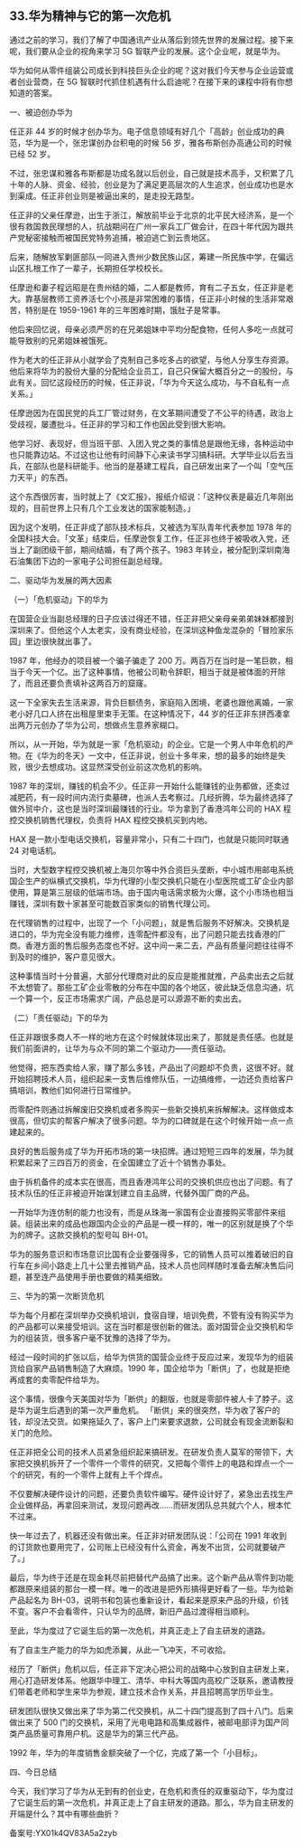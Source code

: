 ## 33.华为精神与它的第一次危机
通过之前的学习，我们了解了中国通讯产业从落后到领先世界的发展过程。接下来呢，我们要从企业的视角来学习 5G 智联产业的发展。这个企业呢，就是华为。


华为如何从零件组装公司成长到科技巨头企业的呢？这对我们今天参与企业运营或者创业营商，在 5G 智联时代抓住机遇有什么启迪呢？在接下来的课程中将有你想知道的答案。


一、被迫创办华为


任正非 44 岁的时候才创办华为。电子信息领域有好几个「高龄」创业成功的典范，华为是一个，张忠谋创办台积电的时候 56 岁，雅各布斯创办高通公司的时候已经 52 岁。


不过，张忠谋和雅各布斯都是功成名就以后创业，自己就是技术高手，又积累了几十年的人脉、资金、经验，创业是为了满足更高层次的人生追求，创业成功也是水到渠成。任正非创业则是被逼出来的，是走投无路型。


任正非的父亲任摩逊，出生于浙江，解放前毕业于北京的北平民大经济系，是一个很有救国救民理想的人，抗战期间在广州一家兵工厂做会计，在四十年代因为跟共产党秘密接触而被国民党特务追捕，被迫逃亡到云贵地区。


后来，随解放军剿匪部队一同进入贵州少数民族山区，筹建一所民族中学，在偏远山区扎根工作了一辈子，长期担任学校校长。


任摩逊和妻子程远昭是在贵州结的婚，二人都是教师，育有二子五女，任正非是老大。靠基层教师工资养活七个小孩是非常困难的事情，任正非小时候的生活非常艰苦，特别是在 1959-1961 年的三年困难时期，饿肚子是常事。


他后来回忆说，母亲必须严厉的在兄弟姐妹中平均分配食物，任何人多吃一点就可能导致别的兄弟姐妹被饿死。


作为老大的任正非从小就学会了克制自己多吃多占的欲望，与他人分享生存资源。他后来将华为的股份大量的分配给企业员工，自己只保留大概百分之一的股份，与此有关。回忆这段经历的时候，任正非说，「华为今天这么成功，与不自私有一点关系。」


任摩逊因为在国民党的兵工厂管过财务，在文革期间遭受了不公平的待遇，政治上受歧视，屡遭批斗。任正非的学习和工作也因此受到很大影响。


他学习好、表现好，但当班干部、入团入党之类的事情总是跟他无缘，各种运动中也只能靠边站。不过这也让他有时间静下心来读书学习搞科研。大学毕业以后去当兵，在部队也是科研能手。他当的是基建工程兵，自己研发出来了一个叫「空气压力天平」的东西。


这个东西很厉害，当时就上了《文汇报》，报纸介绍说：「这种仪表是最近几年刚出现的，目前世界上只有几个工业发达的国家能制造。」


因为这个发明，任正非成了部队技术标兵，又被选为军队青年代表参加 1978 年的全国科技大会。「文革」结束后，任摩逊恢复工作，任正非也终于被吸收入党，还当上了副团级干部，期间结婚，有了两个孩子。1983 年转业，被分配到深圳南海石油集团下边的一家电子公司担任副总经理。


二、驱动华为发展的两大因素


（一）「危机驱动」下的华为


在国营企业当副总经理的日子应该过得还不错，任正非把父亲母亲弟弟妹妹都接到深圳来了。但他这个人太老实，没有商业经验，在深圳这种鱼龙混杂的「冒险家乐园」里边很快就出事了。


1987 年，他经办的项目被一个骗子骗走了 200 万。两百万在当时是一笔巨款，相当于今天一个亿。出了这种事情，他被公司勒令辞职，相当于就是被体面的开除了，而且还要负责填补这两百万的窟窿。


这一下全家失去生活来源，背负巨额债务，家庭陷入困境，老婆也跟他离婚，一家老小好几口人挤在出租屋里束手无策。在这种情况下，44 岁的任正非东拼西凑拿出两万元创办了华为公司，想做点生意养家糊口。


所以，从一开始，华为就是一家「危机驱动」的企业。它是一个男人中年危机的产物。在《华为的冬天》一文中，任正非说，创业十多年来，想的最多的始终是失败，很少去想成功。这显然深受创业前这次危机的影响。


1987 年的深圳，赚钱的机会不少。任正非一开始什么能赚钱的业务都做，还卖过减肥药，有一段时间内流行卖墓碑，也派人去考察过。几经折腾，华为最终选择了做外贸中介，这也是当时深圳最赚钱的行业。华为拿到了香港鸿年公司的 HAX 程控交换机销售代理权，负责将 HAX 程控交换机买到内地。


HAX 是一款小型电话交换机，容量非常小，只有二十四门，也就是只能同时联通 24 对电话机。


当时，大型数字程控交换机被上海贝尔等中外合资巨头垄断，中小城市用邮电系统国企生产的纵横式交换机，华为代理的小型交换机只能在小型医院或工矿企业内部使用，算是第三层级的低端市场。由于国内电话需求极为火爆，这个小市场也相当赚钱，深圳有数十家甚至可能数百家类似的销售代理公司。


在代理销售的过程中，出现了一个「小问题」，就是售后服务不好解决。交换机是进口的，华为完全没有能力维修，连零配件都没有，出了问题只能去找香港的厂商。香港方面的售后服务态度也不好。这中间一来二去，产品有质量问题往往得不到及时的维护，客户意见很大。


这种事情当时十分普遍，大部分代理商对此的反应是能推就推，产品卖出去之后就不太想管了。那些工矿企业零散的分布在中国的各个地区，彼此缺乏信息沟通，坑一个算一个，反正市场需求广阔，产品总是可以源源不断的卖出去。


（二）「责任驱动」下的华为


任正非跟很多商人不一样的地方在这个时候就体现出来了，那就是责任感。也就是我们前面讲的，让华为与众不同的第二个驱动力——责任驱动。


他觉得，把东西卖给人家，赚了那么多钱，产品出了问题却不负责，这很不好。就开始招聘技术人员，组织起来一支售后维修队伍，一边搞维修，一边还负责给客户搞培训，教他们如何进行日常维护。


而零配件则通过拆解废旧交换机或者多购买一些新交换机来拆解解决。这样做成本很高，但切实的帮客户解决了很多问题。华为的口碑就是在这个时候开始一点一点建起来的。


良好的售后服务成了华为开拓市场的第一块招牌。通过短短三四年的发展，华为就积累起来了三四百万的资金，在全国建立了近十个销售办事处。


由于拆机备件的成本实在很高，而且香港鸿年公司的交换机供应也出了问题。有了技术队伍的任正非被迫开始谋划建立自主品牌，代替外国厂商的产品。


一开始华为连仿制的能力也没有，而是从珠海一家国有企业直接购买零部件来组装。组装出来的成品也跟国内企业的产品是一模一样的，唯一的区别就是换了个华为的牌子。这款交换机的型号叫 BH-01。


华为的服务意识和市场意识比国有企业要强得多，它的销售人员可以推着破旧的自行车在乡间小路走上几十公里去推销产品，技术人员也同样随时准备去解决售后问题，甚至连产品使用手册也要做的精美细致。


三、华为的第一次断货危机


华为每个月都在深圳举办交换机培训，食宿自理，培训免费，不管有没有购买华为的产品都可以来接受培训。这在当时都是很创新的做法。面对国营企业交换机和华为的组装货，很多客户毫不犹豫的选择了华为。


经过一段时间的扩张以后，给华为供货的国营企业终于反应过来，发现华为的组装货给自家产品销售制造了大麻烦。1990 年，国企给华为「断供」了，也就是拒绝再成套的卖零配件给华为。


这个事情，很像今天美国对华为「断供」的翻版，也就是零部件被人卡了脖子。这是华为诞生后遇到的第一次严重危机。 「断供」来的很突然，华为收了客户的钱，却没法交货。如果拖延久了，客户上门来要求退款，公司就会有现金流断裂和关门的危险。


任正非把全公司的技术人员紧急组织起来搞研发。在研发负责人莫军的带领下，大家把交换机拆开了一个零件一个零件的研究，又把每个零件上的电路和焊点一个一个的研究，有的一个零件上就有上千个焊点。


不仅要解决硬件设计的问题，还要负责软件编写。硬件设计好了，紧急出去找生产企业做样品，再拿回来测试，发现问题再改……而研发团队总共就六个人，根本忙不过来。


快一年过去了，机器还没有做出来。任正非对研发团队说：「公司在 1991 年收到的订货款也要用完了，公司账上已经没有什么资金，再发不出货，公司就要破产了。」


最后，华为终于还是在现金耗尽前把替代产品搞了出来。这个新产品从零件到功能都跟原来组装的那台一模一样。唯一的改进是把外形搞得更好看了一些。华为给新产品起名为 BH-03，说明书和包装也重新设计，看起来是原来产品的升级，价钱不变。客户不会看零件，只认华为的品牌，新旧产品过渡得相当顺利。


至此，华为度过了它诞生后的第一次危机，并真正走上了自主研发的道路。


有了自主生产能力的华为如虎添翼，从此一飞冲天，不可收拾。


经历了「断供」危机以后，任正非下定决心把公司的战略中心放到自主研发上来，用心打造研发体系。他跟华中理工、清华、中科大等国内高校广泛联系，邀请教授们带着老师和学生来华为参观，建立技术合作关系，并且招聘高学历毕业生。


研发团队很快又做出来了华为第二代交换机，从二十四门提高到了四十八门。后来做出来了 500 门的交换机，采用了光电电路和高集成器件，被邮电部评为国产同类产品质量可靠用户机。这是华为的第三代产品。


1992 年，华为的年度销售金额突破了一个亿，完成了第一个「小目标」。


四、今日总结


今天，我们学习了华为从无到有的创业史，在危机和责任的双重驱动下，华为度过了它诞生后的第一次危机，并真正走上了自主研发的道路。那么，华为自主研发的开端是什么？其中有哪些曲折？


备案号:YX01k4QV83A5a2zyb

